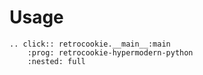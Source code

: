 # Usage

```{eval-rst}
.. click:: retrocookie.__main__:main
    :prog: retrocookie-hypermodern-python
    :nested: full
```
